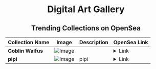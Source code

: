 <div align="center">

# Digital Art Gallery

## Trending Collections on OpenSea

| Collection Name                       | Image                                                                                     | Description                       | OpenSea Link                                                                                          |
|---------------------------------------|-------------------------------------------------------------------------------------------|-----------------------------------|--------------------------------------------------------------------------------------------------------|
| **Goblin Waifus** | ![Image](https://i.seadn.io/s/raw/files/f3bec8d3cba0d5d5af02334b8700fae9.jpg?w=500&auto=format?w=200&auto=format) |  | <details><summary>Link</summary>[Goblin Waifus](https://opensea.io/collection/goblin-waifus-112)</details> |
| **pipi** | ![Image](https://i.seadn.io/s/raw/files/96772d0f120bf5559d1ed65bcc16fab9.jpg?w=500&auto=format?w=200&auto=format) | pipi | <details><summary>Link</summary>[pipi](https://opensea.io/collection/pipi-61)</details> |

</div>